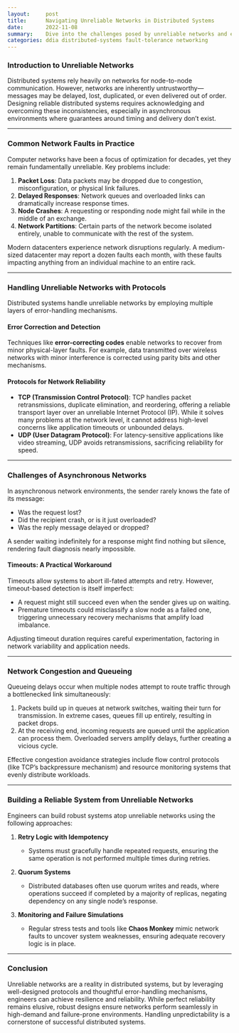 ```yaml
---
layout:     post    
title:      Navigating Unreliable Networks in Distributed Systems    
date:       2022-11-08    
summary:    Dive into the challenges posed by unreliable networks and explore techniques for ensuring reliability in distributed systems.    
categories: ddia distributed-systems fault-tolerance networking
---
```


### **Introduction to Unreliable Networks**

Distributed systems rely heavily on networks for node-to-node communication. However, networks are inherently untrustworthy—messages may be delayed, lost, duplicated, or even delivered out of order. Designing reliable distributed systems requires acknowledging and overcoming these inconsistencies, especially in asynchronous environments where guarantees around timing and delivery don’t exist.
   
---

### **Common Network Faults in Practice**

Computer networks have been a focus of optimization for decades, yet they remain fundamentally unreliable. Key problems include:
1. **Packet Loss**: Data packets may be dropped due to congestion, misconfiguration, or physical link failures.
2. **Delayed Responses**: Network queues and overloaded links can dramatically increase response times.
3. **Node Crashes**: A requesting or responding node might fail while in the middle of an exchange.
4. **Network Partitions**: Certain parts of the network become isolated entirely, unable to communicate with the rest of the system.

Modern datacenters experience network disruptions regularly. A medium-sized datacenter may report a dozen faults each month, with these faults impacting anything from an individual machine to an entire rack.
   
---

### **Handling Unreliable Networks with Protocols**

Distributed systems handle unreliable networks by employing multiple layers of error-handling mechanisms.

#### **Error Correction and Detection**
Techniques like **error-correcting codes** enable networks to recover from minor physical-layer faults. For example, data transmitted over wireless networks with minor interference is corrected using parity bits and other mechanisms.

#### **Protocols for Network Reliability**
- **TCP (Transmission Control Protocol)**: TCP handles packet retransmissions, duplicate elimination, and reordering, offering a reliable transport layer over an unreliable Internet Protocol (IP). While it solves many problems at the network level, it cannot address high-level concerns like application timeouts or unbounded delays.
- **UDP (User Datagram Protocol)**: For latency-sensitive applications like video streaming, UDP avoids retransmissions, sacrificing reliability for speed.

---

### **Challenges of Asynchronous Networks**

In asynchronous network environments, the sender rarely knows the fate of its message:
- Was the request lost?
- Did the recipient crash, or is it just overloaded?
- Was the reply message delayed or dropped?

A sender waiting indefinitely for a response might find nothing but silence, rendering fault diagnosis nearly impossible.

#### **Timeouts: A Practical Workaround**
Timeouts allow systems to abort ill-fated attempts and retry. However, timeout-based detection is itself imperfect:
- A request might still succeed even when the sender gives up on waiting.
- Premature timeouts could misclassify a slow node as a failed one, triggering unnecessary recovery mechanisms that amplify load imbalance.

Adjusting timeout duration requires careful experimentation, factoring in network variability and application needs.
   
---

### **Network Congestion and Queueing**

Queueing delays occur when multiple nodes attempt to route traffic through a bottlenecked link simultaneously:
1. Packets build up in queues at network switches, waiting their turn for transmission. In extreme cases, queues fill up entirely, resulting in packet drops.
2. At the receiving end, incoming requests are queued until the application can process them. Overloaded servers amplify delays, further creating a vicious cycle.

Effective congestion avoidance strategies include flow control protocols (like TCP’s backpressure mechanism) and resource monitoring systems that evenly distribute workloads.
   
---

### **Building a Reliable System from Unreliable Networks**

Engineers can build robust systems atop unreliable networks using the following approaches:

1. **Retry Logic with Idempotency**
    - Systems must gracefully handle repeated requests, ensuring the same operation is not performed multiple times during retries.

2. **Quorum Systems**
    - Distributed databases often use quorum writes and reads, where operations succeed if completed by a majority of replicas, negating dependency on any single node’s response.

3. **Monitoring and Failure Simulations**
    - Regular stress tests and tools like **Chaos Monkey** mimic network faults to uncover system weaknesses, ensuring adequate recovery logic is in place.

---

### **Conclusion**

Unreliable networks are a reality in distributed systems, but by leveraging well-designed protocols and thoughtful error-handling mechanisms, engineers can achieve resilience and reliability. While perfect reliability remains elusive, robust designs ensure networks perform seamlessly in high-demand and failure-prone environments. Handling unpredictability is a cornerstone of successful distributed systems.  